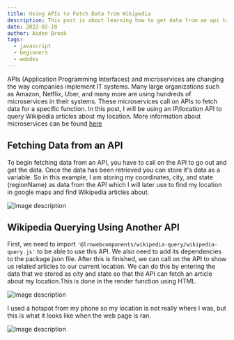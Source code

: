 ```yaml
---
title: Using APIs to Fetch Data from Wikipedia
description: This post is about learning how to get data from an api to display data from Wikipedia.
date: 2022-02-10
author: Aiden Brook
tags:
  - javascript
  - beginners
  - webdev
---
```


APIs (Application Programming Interfaces) and microservices are changing the way companies implement IT systems. Many large organizations such as Amazon, Netflix, Uber, and many more are using hundreds of microservices in their systems. These microservices call on APIs to fetch data for a specific function. In this post, I will be using an IP/location API to query Wikipedia articles about my location. More information about microservices can be found [here](https://www.divante.com/blog/10-companies-that-implemented-the-microservice-architecture-and-paved-the-way-for-others)

## Fetching Data from an API

To begin fetching data from an API, you have to call on the API to go out and get the data. Once the data has been retrieved you can store it's data as a variable. So in this example, I am storing my coordinates, city, and state (regionName) as data from the API which I will later use to find my location in google maps and find Wikipedia articles about.


![Image description](https://dev-to-uploads.s3.amazonaws.com/uploads/articles/tgr6k6mqxlqueinx5uz4.png)


## Wikipedia Querying Using Another API

First, we need to import `'@lrnwebcomponents/wikipedia-query/wikipedia-query.js'` to be able to use this API. We also need to add its dependencies to the package.json file. After this is finished, we can call on the API to show us related articles to our current location. We can do this by entering the data that we stored as city and state so that the API can fetch an article about my location.This is done in the render function using HTML.


![Image description](https://dev-to-uploads.s3.amazonaws.com/uploads/articles/wgwpq3fv6o4007kmsoi9.png)


I used a hotspot from my phone so my location is not really where I was, but this is what it looks like when the web page is ran.

![Image description](https://dev-to-uploads.s3.amazonaws.com/uploads/articles/f2eu9m57zsncys70kzzy.png)
